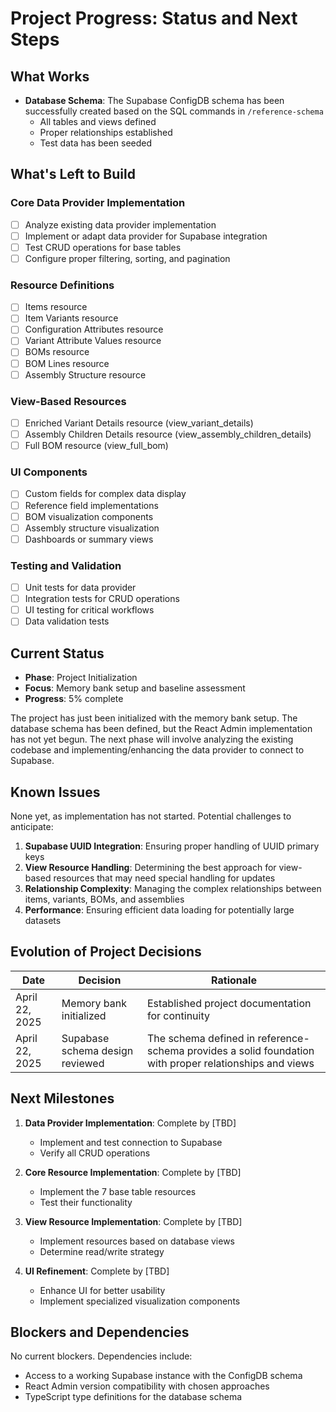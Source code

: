 # Project Progress: Status and Next Steps

## What Works

- **Database Schema**: The Supabase ConfigDB schema has been successfully created based on the SQL commands in `/reference-schema`
  - All tables and views defined
  - Proper relationships established
  - Test data has been seeded

## What's Left to Build

### Core Data Provider Implementation

- [ ] Analyze existing data provider implementation
- [ ] Implement or adapt data provider for Supabase integration
- [ ] Test CRUD operations for base tables
- [ ] Configure proper filtering, sorting, and pagination

### Resource Definitions

- [ ] Items resource
- [ ] Item Variants resource
- [ ] Configuration Attributes resource
- [ ] Variant Attribute Values resource
- [ ] BOMs resource
- [ ] BOM Lines resource
- [ ] Assembly Structure resource

### View-Based Resources

- [ ] Enriched Variant Details resource (view_variant_details)
- [ ] Assembly Children Details resource (view_assembly_children_details)
- [ ] Full BOM resource (view_full_bom)

### UI Components

- [ ] Custom fields for complex data display
- [ ] Reference field implementations
- [ ] BOM visualization components
- [ ] Assembly structure visualization
- [ ] Dashboards or summary views

### Testing and Validation

- [ ] Unit tests for data provider
- [ ] Integration tests for CRUD operations
- [ ] UI testing for critical workflows
- [ ] Data validation tests

## Current Status

- **Phase**: Project Initialization
- **Focus**: Memory bank setup and baseline assessment
- **Progress**: 5% complete

The project has just been initialized with the memory bank setup. The database schema has been defined, but the React Admin implementation has not yet begun. The next phase will involve analyzing the existing codebase and implementing/enhancing the data provider to connect to Supabase.

## Known Issues

None yet, as implementation has not started. Potential challenges to anticipate:

1. **Supabase UUID Integration**: Ensuring proper handling of UUID primary keys
2. **View Resource Handling**: Determining the best approach for view-based resources that may need special handling for updates
3. **Relationship Complexity**: Managing the complex relationships between items, variants, BOMs, and assemblies
4. **Performance**: Ensuring efficient data loading for potentially large datasets

## Evolution of Project Decisions

| Date | Decision | Rationale |
|------|----------|-----------|
| April 22, 2025 | Memory bank initialized | Established project documentation for continuity |
| April 22, 2025 | Supabase schema design reviewed | The schema defined in reference-schema provides a solid foundation with proper relationships and views |

## Next Milestones

1. **Data Provider Implementation**: Complete by [TBD]
   - Implement and test connection to Supabase
   - Verify all CRUD operations
   
2. **Core Resource Implementation**: Complete by [TBD]
   - Implement the 7 base table resources
   - Test their functionality
   
3. **View Resource Implementation**: Complete by [TBD]
   - Implement resources based on database views
   - Determine read/write strategy

4. **UI Refinement**: Complete by [TBD]
   - Enhance UI for better usability
   - Implement specialized visualization components

## Blockers and Dependencies

No current blockers. Dependencies include:

- Access to a working Supabase instance with the ConfigDB schema
- React Admin version compatibility with chosen approaches
- TypeScript type definitions for the database schema
